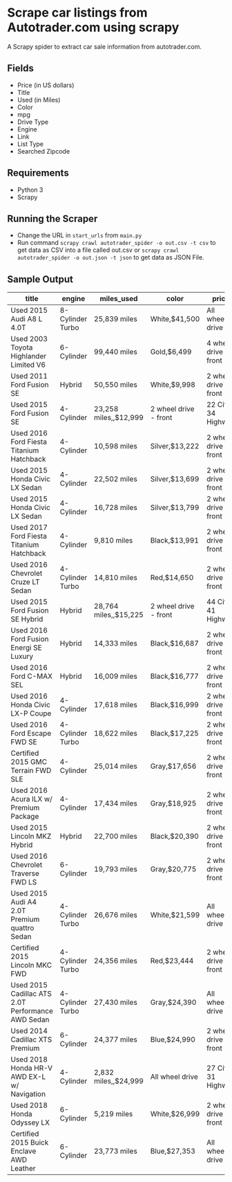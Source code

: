 # Scrape car listings from Autotrader.com using scrapy

A Scrapy spider to extract car sale information from autotrader.com.

## Fields

 - Price (in US dollars)
 - Title
 - Used (in Miles)
 - Color
 - mpg
 - Drive Type
 - Engine
 - Link
 - List Type
 - Searched Zipcode

## Requirements 
- Python 3 
- Scrapy

## Running the Scraper
 - Change the URL in `start_urls` from `main.py`
 -  Run command `scrapy crawl autotrader_spider -o out.csv -t csv` to get data as CSV into a file called out.csv or `scrapy crawl autotrader_spider -o out.json -t json` to get data as JSON File.
 
 ## Sample Output 
 
|title                                             |engine           |miles_used              |color                 |price                 |drive_type           |mpg           |list_type                                                                                                                                                                                                                                                                                                                                                                                                                       |searched_zipcode                                                                                                                                                                                                                                                                                                                                                                                                                                  |link | 
|-----------------------------------------------------|--------------------|---------------------------|-------------------------|-------------------------|------------------------|-----------------|-----------------------------------------------------------------------------------------------------------------------------------------------------------------------------------------------------------------------------------------------------------------------------------------------------------------------------------------------------------------------------------------------------------------------------------|-----------------------------------------------------------------------------------------------------------------------------------------------------------------------------------------------------------------------------------------------------------------------------------------------------------------------------------------------------------------------------------------------------------------------------------------------------|--------| 
|Used 2015 Audi A8 L 4.0T                          |8-Cylinder Turbo |25,839 miles            |White,$41,500       |All wheel drive       |18 City / 29 Highway |Newly Listed  |20005                                                                                                                                                                                                                                                                                                                                                                                                                           |https://www.autotrader.com/cars-for-sale/vehicledetails.xhtml?listingId=497468736&zip=20005&referrer=%2Fcars-for-sale%2Fsearchresults.xhtml%3Fzip%3D20005%26startYear%3D1981%26sortBy%3Drelevance%26incremental%3Dall%26firstRecord%3D0%26marketExtension%3Don%26endYear%3D2019%26searchRadius%3D50&startYear=1981&numRecords=25&firstRecord=0&endYear=2019&searchRadius=50&makeCode1=AUDI&modelCode1=A8&digitalRetail=true&clickType=listing     |        | 
|Used 2003 Toyota Highlander Limited V6            |6-Cylinder       |99,440 miles            |Gold,$6,499         |4 wheel drive - front |18 City / 22 Highway |Reduced Price |20005                                                                                                                                                                                                                                                                                                                                                                                                                           |https://www.autotrader.com/cars-for-sale/vehicledetails.xhtml?listingId=498367789&zip=20005&referrer=%2Fcars-for-sale%2Fsearchresults.xhtml%3Fzip%3D20005%26startYear%3D1981%26sortBy%3Drelevance%26incremental%3Dall%26firstRecord%3D0%26marketExtension%3Don%26endYear%3D2019%26searchRadius%3D50&startYear=1981&numRecords=25&firstRecord=0&endYear=2019&searchRadius=50&makeCode1=TOYOTA&modelCode1=HIGHLANDER&clickType=listing              |        | 
|Used 2011 Ford Fusion SE                          |Hybrid           |50,550 miles            |White,$9,998        |2 wheel drive - front |41 City / 36 Highway |Reduced Price |20005                                                                                                                                                                                                                                                                                                                                                                                                                           |https://www.autotrader.com/cars-for-sale/vehicledetails.xhtml?listingId=497808272&zip=20005&referrer=%2Fcars-for-sale%2Fsearchresults.xhtml%3Fzip%3D20005%26startYear%3D1981%26sortBy%3Drelevance%26incremental%3Dall%26firstRecord%3D0%26marketExtension%3Don%26endYear%3D2019%26searchRadius%3D50&startYear=1981&numRecords=25&firstRecord=0&endYear=2019&searchRadius=50&makeCode1=FORD&modelCode1=FUSION&clickType=listing                    |        | 
|Used 2015 Ford Fusion SE                          |4-Cylinder       |23,258 miles,,$12,999 |2 wheel drive - front |22 City / 34 Highway  |Reduced Price        |20005         |https://www.autotrader.com/cars-for-sale/vehicledetails.xhtml?listingId=497613664&zip=20005&referrer=%2Fcars-for-sale%2Fsearchresults.xhtml%3Fzip%3D20005%26startYear%3D1981%26sortBy%3Drelevance%26incremental%3Dall%26firstRecord%3D0%26marketExtension%3Don%26endYear%3D2019%26searchRadius%3D50&startYear=1981&numRecords=25&firstRecord=0&endYear=2019&searchRadius=50&makeCode1=FORD&modelCode1=FUSION&clickType=listing  |                                                                                                                                                                                                                                                                                                                                                                                                                                                     |        | 
|Used 2016 Ford Fiesta Titanium Hatchback          |4-Cylinder       |10,598 miles            |Silver,$13,222      |2 wheel drive - front |27 City / 36 Highway |Reduced Price |20005                                                                                                                                                                                                                                                                                                                                                                                                                           |https://www.autotrader.com/cars-for-sale/vehicledetails.xhtml?listingId=496798119&zip=20005&referrer=%2Fcars-for-sale%2Fsearchresults.xhtml%3Fzip%3D20005%26startYear%3D1981%26sortBy%3Drelevance%26incremental%3Dall%26firstRecord%3D0%26marketExtension%3Don%26endYear%3D2019%26searchRadius%3D50&startYear=1981&numRecords=25&firstRecord=0&endYear=2019&searchRadius=50&makeCode1=FORD&modelCode1=FIESTA&clickType=listing                    |        | 
|Used 2015 Honda Civic LX Sedan                    |4-Cylinder       |22,502 miles            |Silver,$13,699      |2 wheel drive - front |30 City / 39 Highway |Reduced Price |20005                                                                                                                                                                                                                                                                                                                                                                                                                           |https://www.autotrader.com/cars-for-sale/vehicledetails.xhtml?listingId=499121102&zip=20005&referrer=%2Fcars-for-sale%2Fsearchresults.xhtml%3Fzip%3D20005%26startYear%3D1981%26sortBy%3Drelevance%26incremental%3Dall%26firstRecord%3D0%26marketExtension%3Don%26endYear%3D2019%26searchRadius%3D50&startYear=1981&numRecords=25&firstRecord=0&endYear=2019&searchRadius=50&makeCode1=HONDA&modelCode1=CIVIC&clickType=listing                    |        | 
|Used 2015 Honda Civic LX Sedan                    |4-Cylinder       |16,728 miles            |Silver,$13,799      |2 wheel drive - front |30 City / 39 Highway |Reduced Price |20005                                                                                                                                                                                                                                                                                                                                                                                                                           |https://www.autotrader.com/cars-for-sale/vehicledetails.xhtml?listingId=499235826&zip=20005&referrer=%2Fcars-for-sale%2Fsearchresults.xhtml%3Fzip%3D20005%26startYear%3D1981%26sortBy%3Drelevance%26incremental%3Dall%26firstRecord%3D0%26marketExtension%3Don%26endYear%3D2019%26searchRadius%3D50&startYear=1981&numRecords=25&firstRecord=0&endYear=2019&searchRadius=50&makeCode1=HONDA&modelCode1=CIVIC&clickType=listing                    |        | 
|Used 2017 Ford Fiesta Titanium Hatchback          |4-Cylinder       |9,810 miles             |Black,$13,991       |2 wheel drive - front |27 City / 37 Highway |Reduced Price |20005                                                                                                                                                                                                                                                                                                                                                                                                                           |https://www.autotrader.com/cars-for-sale/vehicledetails.xhtml?listingId=496747290&zip=20005&referrer=%2Fcars-for-sale%2Fsearchresults.xhtml%3Fzip%3D20005%26startYear%3D1981%26sortBy%3Drelevance%26incremental%3Dall%26firstRecord%3D0%26marketExtension%3Don%26endYear%3D2019%26searchRadius%3D50&startYear=1981&numRecords=25&firstRecord=0&endYear=2019&searchRadius=50&makeCode1=FORD&modelCode1=FIESTA&clickType=listing                    |        | 
|Used 2016 Chevrolet Cruze LT Sedan                |4-Cylinder Turbo |14,810 miles            |Red,$14,650         |2 wheel drive - front |30 City / 42 Highway |Reduced Price |20005                                                                                                                                                                                                                                                                                                                                                                                                                           |https://www.autotrader.com/cars-for-sale/vehicledetails.xhtml?listingId=494466951&zip=20005&referrer=%2Fcars-for-sale%2Fsearchresults.xhtml%3Fzip%3D20005%26startYear%3D1981%26sortBy%3Drelevance%26incremental%3Dall%26firstRecord%3D0%26marketExtension%3Don%26endYear%3D2019%26searchRadius%3D50&startYear=1981&numRecords=25&firstRecord=0&endYear=2019&searchRadius=50&makeCode1=CHEV&modelCode1=CRUZE&clickType=listing                     |        | 
|Used 2015 Ford Fusion SE Hybrid                   |Hybrid           |28,764 miles,,$15,225 |2 wheel drive - front |44 City / 41 Highway  |Reduced Price        |20005         |https://www.autotrader.com/cars-for-sale/vehicledetails.xhtml?listingId=495692488&zip=20005&referrer=%2Fcars-for-sale%2Fsearchresults.xhtml%3Fzip%3D20005%26startYear%3D1981%26sortBy%3Drelevance%26incremental%3Dall%26firstRecord%3D0%26marketExtension%3Don%26endYear%3D2019%26searchRadius%3D50&startYear=1981&numRecords=25&firstRecord=0&endYear=2019&searchRadius=50&makeCode1=FORD&modelCode1=FUSION&clickType=listing  |                                                                                                                                                                                                                                                                                                                                                                                                                                                     |        | 
|Used 2016 Ford Fusion Energi SE Luxury            |Hybrid           |14,333 miles            |Black,$16,687       |2 wheel drive - front |40 City / 36 Highway |Reduced Price |20005                                                                                                                                                                                                                                                                                                                                                                                                                           |https://www.autotrader.com/cars-for-sale/vehicledetails.xhtml?listingId=497783145&zip=20005&referrer=%2Fcars-for-sale%2Fsearchresults.xhtml%3Fzip%3D20005%26startYear%3D1981%26sortBy%3Drelevance%26incremental%3Dall%26firstRecord%3D0%26marketExtension%3Don%26endYear%3D2019%26searchRadius%3D50&startYear=1981&numRecords=25&firstRecord=0&endYear=2019&searchRadius=50&makeCode1=FORD&modelCode1=FUSION&clickType=listing                    |        | 
|Used 2016 Ford C-MAX SEL                          |Hybrid           |16,009 miles            |Black,$16,777       |2 wheel drive - front |40 City / 36 Highway |Reduced Price |20005                                                                                                                                                                                                                                                                                                                                                                                                                           |https://www.autotrader.com/cars-for-sale/vehicledetails.xhtml?listingId=496628196&zip=20005&referrer=%2Fcars-for-sale%2Fsearchresults.xhtml%3Fzip%3D20005%26startYear%3D1981%26sortBy%3Drelevance%26incremental%3Dall%26firstRecord%3D0%26marketExtension%3Don%26endYear%3D2019%26searchRadius%3D50&startYear=1981&numRecords=25&firstRecord=0&endYear=2019&searchRadius=50&makeCode1=FORD&modelCode1=FOCMAX&clickType=listing                    |        | 
|Used 2016 Honda Civic LX-P Coupe                  |4-Cylinder       |17,618 miles            |Black,$16,999       |2 wheel drive - front |30 City / 41 Highway |Reduced Price |20005                                                                                                                                                                                                                                                                                                                                                                                                                           |https://www.autotrader.com/cars-for-sale/vehicledetails.xhtml?listingId=499002844&zip=20005&referrer=%2Fcars-for-sale%2Fsearchresults.xhtml%3Fzip%3D20005%26startYear%3D1981%26sortBy%3Drelevance%26incremental%3Dall%26firstRecord%3D0%26marketExtension%3Don%26endYear%3D2019%26searchRadius%3D50&startYear=1981&numRecords=25&firstRecord=0&endYear=2019&searchRadius=50&makeCode1=HONDA&modelCode1=CIVIC&clickType=listing                    |        | 
|Used 2016 Ford Escape FWD SE                      |4-Cylinder Turbo |18,622 miles            |Black,$17,225       |2 wheel drive - front |23 City / 32 Highway |Reduced Price |20005                                                                                                                                                                                                                                                                                                                                                                                                                           |https://www.autotrader.com/cars-for-sale/vehicledetails.xhtml?listingId=496231623&zip=20005&referrer=%2Fcars-for-sale%2Fsearchresults.xhtml%3Fzip%3D20005%26startYear%3D1981%26sortBy%3Drelevance%26incremental%3Dall%26firstRecord%3D0%26marketExtension%3Don%26endYear%3D2019%26searchRadius%3D50&startYear=1981&numRecords=25&firstRecord=0&endYear=2019&searchRadius=50&makeCode1=FORD&modelCode1=ESCAPE&digitalRetail=true&clickType=listing |        | 
|Certified 2015 GMC Terrain FWD SLE                |4-Cylinder       |25,014 miles            |Gray,$17,656        |2 wheel drive - front |22 City / 32 Highway |Reduced Price |20005                                                                                                                                                                                                                                                                                                                                                                                                                           |https://www.autotrader.com/cars-for-sale/vehicledetails.xhtml?listingId=498001320&zip=20005&referrer=%2Fcars-for-sale%2Fsearchresults.xhtml%3Fzip%3D20005%26startYear%3D1981%26sortBy%3Drelevance%26incremental%3Dall%26firstRecord%3D0%26marketExtension%3Don%26endYear%3D2019%26searchRadius%3D50&startYear=1981&numRecords=25&firstRecord=0&endYear=2019&searchRadius=50&makeCode1=GMC&modelCode1=TERRAIN&clickType=listing                    |        | 
|Used 2016 Acura ILX w/ Premium Package            |4-Cylinder       |17,434 miles            |Gray,$18,925        |2 wheel drive - front |25 City / 36 Highway |Newly Listed  |20005                                                                                                                                                                                                                                                                                                                                                                                                                           |https://www.autotrader.com/cars-for-sale/vehicledetails.xhtml?listingId=494512320&zip=20005&referrer=%2Fcars-for-sale%2Fsearchresults.xhtml%3Fzip%3D20005%26startYear%3D1981%26sortBy%3Drelevance%26incremental%3Dall%26firstRecord%3D0%26marketExtension%3Don%26endYear%3D2019%26searchRadius%3D50&startYear=1981&numRecords=25&firstRecord=0&endYear=2019&searchRadius=50&makeCode1=ACURA&modelCode1=ILX&clickType=listing                      |        | 
|Used 2015 Lincoln MKZ Hybrid                      |Hybrid           |22,700 miles            |Black,$20,390       |2 wheel drive - front |41 City / 39 Highway |Reduced Price |20005                                                                                                                                                                                                                                                                                                                                                                                                                           |https://www.autotrader.com/cars-for-sale/vehicledetails.xhtml?listingId=494302769&zip=20005&referrer=%2Fcars-for-sale%2Fsearchresults.xhtml%3Fzip%3D20005%26startYear%3D1981%26sortBy%3Drelevance%26incremental%3Dall%26firstRecord%3D0%26marketExtension%3Don%26endYear%3D2019%26searchRadius%3D50&startYear=1981&numRecords=25&firstRecord=0&endYear=2019&searchRadius=50&makeCode1=LINC&modelCode1=MKZ&digitalRetail=true&clickType=listing    |        | 
|Used 2016 Chevrolet Traverse FWD LS               |6-Cylinder       |19,793 miles            |Gray,$20,775        |2 wheel drive - front |15 City / 22 Highway |Reduced Price |20005                                                                                                                                                                                                                                                                                                                                                                                                                           |https://www.autotrader.com/cars-for-sale/vehicledetails.xhtml?listingId=495797704&zip=20005&referrer=%2Fcars-for-sale%2Fsearchresults.xhtml%3Fzip%3D20005%26startYear%3D1981%26sortBy%3Drelevance%26incremental%3Dall%26firstRecord%3D0%26marketExtension%3Don%26endYear%3D2019%26searchRadius%3D50&startYear=1981&numRecords=25&firstRecord=0&endYear=2019&searchRadius=50&makeCode1=CHEV&modelCode1=TRAVERSE&clickType=listing                  |        | 
|Used 2015 Audi A4 2.0T Premium quattro Sedan      |4-Cylinder Turbo |26,676 miles            |White,$21,599       |All wheel drive       |22 City / 31 Highway |Reduced Price |20005                                                                                                                                                                                                                                                                                                                                                                                                                           |https://www.autotrader.com/cars-for-sale/vehicledetails.xhtml?listingId=496531639&zip=20005&referrer=%2Fcars-for-sale%2Fsearchresults.xhtml%3Fzip%3D20005%26startYear%3D1981%26sortBy%3Drelevance%26incremental%3Dall%26firstRecord%3D0%26marketExtension%3Don%26endYear%3D2019%26searchRadius%3D50&startYear=1981&numRecords=25&firstRecord=0&endYear=2019&searchRadius=50&makeCode1=AUDI&modelCode1=A4&clickType=listing                        |        | 
|Certified 2015 Lincoln MKC FWD                    |4-Cylinder Turbo |24,356 miles            |Red,$23,444         |2 wheel drive - front |20 City / 29 Highway |Reduced Price |20005                                                                                                                                                                                                                                                                                                                                                                                                                           |https://www.autotrader.com/cars-for-sale/vehicledetails.xhtml?listingId=498381676&zip=20005&referrer=%2Fcars-for-sale%2Fsearchresults.xhtml%3Fzip%3D20005%26startYear%3D1981%26sortBy%3Drelevance%26incremental%3Dall%26firstRecord%3D0%26marketExtension%3Don%26endYear%3D2019%26searchRadius%3D50&startYear=1981&numRecords=25&firstRecord=0&endYear=2019&searchRadius=50&makeCode1=LINC&modelCode1=LINCMKC&clickType=listing                   |        | 
|Used 2015 Cadillac ATS 2.0T Performance AWD Sedan |4-Cylinder Turbo |27,430 miles            |Gray,$24,390        |All wheel drive       |20 City / 28 Highway |Reduced Price |20005                                                                                                                                                                                                                                                                                                                                                                                                                           |https://www.autotrader.com/cars-for-sale/vehicledetails.xhtml?listingId=494512293&zip=20005&referrer=%2Fcars-for-sale%2Fsearchresults.xhtml%3Fzip%3D20005%26startYear%3D1981%26sortBy%3Drelevance%26incremental%3Dall%26firstRecord%3D0%26marketExtension%3Don%26endYear%3D2019%26searchRadius%3D50&startYear=1981&numRecords=25&firstRecord=0&endYear=2019&searchRadius=50&makeCode1=CAD&modelCode1=ATS&digitalRetail=true&clickType=listing     |        | 
|Used 2014 Cadillac XTS Premium                    |6-Cylinder       |24,377 miles            |Blue,$24,990        |2 wheel drive - front |18 City / 28 Highway |Reduced Price |20005                                                                                                                                                                                                                                                                                                                                                                                                                           |https://www.autotrader.com/cars-for-sale/vehicledetails.xhtml?listingId=497415243&zip=20005&referrer=%2Fcars-for-sale%2Fsearchresults.xhtml%3Fzip%3D20005%26startYear%3D1981%26sortBy%3Drelevance%26incremental%3Dall%26firstRecord%3D0%26marketExtension%3Don%26endYear%3D2019%26searchRadius%3D50&startYear=1981&numRecords=25&firstRecord=0&endYear=2019&searchRadius=50&makeCode1=CAD&modelCode1=XTS&clickType=listing                        |        | 
|Used 2018 Honda HR-V AWD EX-L w/ Navigation       |4-Cylinder       |2,832 miles,,$24,999  |All wheel drive       |27 City / 31 Highway  |Reduced Price        |20005         |https://www.autotrader.com/cars-for-sale/vehicledetails.xhtml?listingId=497627593&zip=20005&referrer=%2Fcars-for-sale%2Fsearchresults.xhtml%3Fzip%3D20005%26startYear%3D1981%26sortBy%3Drelevance%26incremental%3Dall%26firstRecord%3D0%26marketExtension%3Don%26endYear%3D2019%26searchRadius%3D50&startYear=1981&numRecords=25&firstRecord=0&endYear=2019&searchRadius=50&makeCode1=HONDA&modelCode1=HONHRV&clickType=listing |                                                                                                                                                                                                                                                                                                                                                                                                                                                     |        | 
|Used 2018 Honda Odyssey LX                        |6-Cylinder       |5,219 miles             |White,$26,999       |2 wheel drive - front |19 City / 28 Highway |Reduced Price |20005                                                                                                                                                                                                                                                                                                                                                                                                                           |https://www.autotrader.com/cars-for-sale/vehicledetails.xhtml?listingId=497627595&zip=20005&referrer=%2Fcars-for-sale%2Fsearchresults.xhtml%3Fzip%3D20005%26startYear%3D1981%26sortBy%3Drelevance%26incremental%3Dall%26firstRecord%3D0%26marketExtension%3Don%26endYear%3D2019%26searchRadius%3D50&startYear=1981&numRecords=25&firstRecord=0&endYear=2019&searchRadius=50&makeCode1=HONDA&modelCode1=ODYSSEY&clickType=listing                  |        | 
|Certified 2015 Buick Enclave AWD Leather          |6-Cylinder       |23,773 miles            |Blue,$27,353        |All wheel drive       |16 City / 22 Highway |Reduced Price |20005                                                                                                                                                                                                                                                                                                                                                                                                                           |https://www.autotrader.com/cars-for-sale/vehicledetails.xhtml?listingId=497902938&zip=20005&referrer=%2Fcars-for-sale%2Fsearchresults.xhtml%3Fzip%3D20005%26startYear%3D1981%26sortBy%3Drelevance%26incremental%3Dall%26firstRecord%3D0%26marketExtension%3Don%26endYear%3D2019%26searchRadius%3D50&startYear=1981&numRecords=25&firstRecord=0&endYear=2019&searchRadius=50&makeCode1=BUICK&modelCode1=ENCLAVE&clickType=listing                  |        | 
